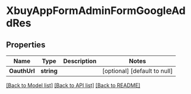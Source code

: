 # XbuyAppFormAdminFormGoogleAddRes

## Properties
Name | Type | Description | Notes
------------ | ------------- | ------------- | -------------
**OauthUrl** | **string** |  | [optional] [default to null]

[[Back to Model list]](../README.md#documentation-for-models) [[Back to API list]](../README.md#documentation-for-api-endpoints) [[Back to README]](../README.md)

